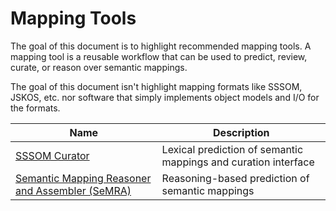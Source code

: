 # Mapping Tools

The goal of this document is to highlight recommended mapping tools. A mapping
tool is a reusable workflow that can be used to predict, review, curate, or
reason over semantic mappings.

The goal of this document isn't highlight mapping formats like SSSOM, JSKOS,
etc. nor software that simply implements object models and I/O for the formats.

| Name                                                        | Description                                                    |
|-------------------------------------------------------------|----------------------------------------------------------------|
| [SSSOM Curator](sssom-curator.md)                           | Lexical prediction of semantic mappings and curation interface |
| [Semantic Mapping Reasoner and Assembler (SeMRA)](semra.md) | Reasoning-based prediction of semantic mappings                |
